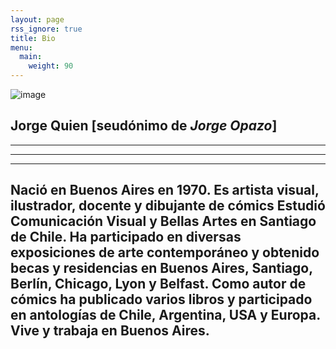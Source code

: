 ```yaml
---
layout: page
rss_ignore: true
title: Bio
menu:
  main:
    weight: 90
---
```



<div>
  <img src="/images/bio-new.webp" alt="image" class="bio-image">
</div>


**Jorge Quien** [seudónimo de *Jorge Opazo*]
---
---
---
---

Nació en Buenos Aires en 1970. Es artista visual, ilustrador, docente y dibujante de cómics Estudió Comunicación Visual y Bellas Artes en Santiago de Chile. Ha participado en diversas exposiciones de arte contemporáneo y obtenido becas y residencias en Buenos Aires, Santiago, Berlín, Chicago, Lyon y Belfast. Como autor de cómics ha publicado varios libros y participado en antologías de Chile, Argentina, USA y Europa. Vive y trabaja en Buenos Aires.
---